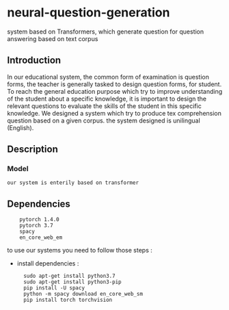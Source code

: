 # neural-question-generation
system based on Transformers, which generate question for question answering based on text corpus

## Introduction 
In our educational system, the common form of examination is question forms, the teacher is generally tasked to design question forms, for student. To reach the general education purpose which try to improve understanding of the student about a specific knowledge, it is important to design the relevant questions to evaluate the skills of the student in this specific knowledge. We designed a system which try to produce tex comprehension question based on a given corpus. the system designed is unilingual (English). 

## Description
### Model
	our system is enterily based on transformer

## Dependencies

	  	pytorch 1.4.0
	  	pytorch 3.7 
	  	spacy 
	  	en_core_web_em

to use our systems you need to follow those steps : 

* install dependencies : 

	  	sudo apt-get install python3.7
	  	sudo apt-get install python3-pip
	  	pip install -U spacy
		python -m spacy download en_core_web_sm
		pip install torch torchvision
